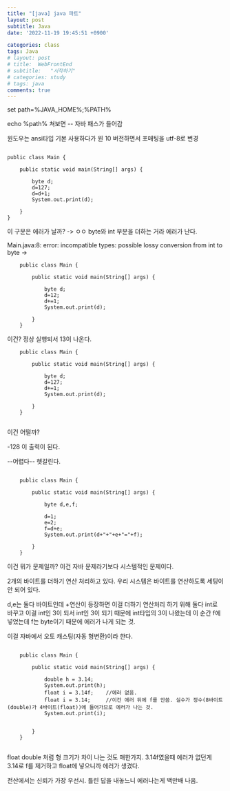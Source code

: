 ```yaml
---
title: "[java] java 파트"
layout: post
subtitle: Java
date: '2022-11-19 19:45:51 +0900'

categories: class
tags: Java
# layout: post
# title:  WebFrontEnd
# subtitle:   "시작하기"
# categories: study
# tags: java
comments: true
---
```



set path=%JAVA_HOME%;%PATH%

echo %path% 쳐보면 
-- 자바 패스가 들어감

윈도우는 ansi타입 기본 사용하다가 
윈 10 버전하면서 포매팅을 utf-8로 변경

```

public class Main {

	public static void main(String[] args) {
		
		byte d;
		d=127;
		d=d+1;
		System.out.print(d);
	    
	}
}

```
이 구문은 에러가 날까? -> ㅇㅇ 
byte와 int 부분을 더하는 거라 에러가 난다.

Main.java:8: error: incompatible types: possible lossy conversion from int to byte -> 

```    
    public class Main {
    
    	public static void main(String[] args) {
    		
    		byte d;
    		d=12;
    		d+=1;
    		System.out.print(d);
    	    
    	}
    }
```    
          


이건? 정상 실행되서 13이 나온다.


```    
    public class Main {
    
    	public static void main(String[] args) {
    		
    		byte d;
    		d=127;
    		d+=1;
    		System.out.print(d);
    	    
    	}
    }
    
```          
이건 어떨까?

-128 이 출력이 된다.

--어렵다-- 헷갈린다.


```
    
    public class Main {
    
    	public static void main(String[] args) {
    		
    		byte d,e,f;
    		
    		d=1;
    		e=2;
    		f=d+e;
    		System.out.print(d+"+"+e+"="+f);
    	    
    	}
    }
```

이건 뭐가 문제일까?
이건 자바 문제라기보다 시스템적인 문제이다.

2개의 바이트를 더하기 연산 처리하고 있다.
우리 시스템은 바이트를 연산하도록 세팅이 안 되어 있다.


d,e는 둘다 바이트인데 +연산이 등장하면 이걸 더하기 연산처리 하기 위해 둘다 int로 바꾸고 이걸 int인 3이 되서 int인 3이 되기 때문에 int타입의 3이 나왔는데
이 순간 f에 넣었는데 f는 byte이기 때문에 에러가 나게 되는 것.

이걸 자바에서 오토 캐스팅(자동 형변환)이라 한다.


```
    
    public class Main {
    
    	public static void main(String[] args) {
    		
    	    double h = 3.14;
    	    System.out.print(h);
    	    float i = 3.14f;    //에러 없음.
    	    float i = 3.14;     //이건 에러 뒤에 f를 안씀. 실수가 정수(8바이트(double)가 4바이트(float))에 들어가므로 에러가 나는 것.
    	    System.out.print(i);
    	    
    	    
    	}
    }
  
```

float double 처럼 형 크기가 차이 나는 것도 매한가지.
3.14f였을때 에러가 없던게 3.14로 f를 제거하고 float에 넣으니까 에러가 생겼다.


전산에서는 신뢰가 가장 우선시. 틀린 답을 내놓느니 에러나는게 백만배 나음.